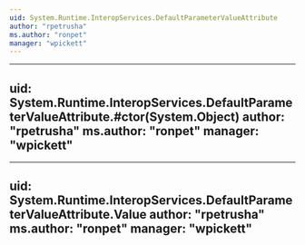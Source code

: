 ```yaml
---
uid: System.Runtime.InteropServices.DefaultParameterValueAttribute
author: "rpetrusha"
ms.author: "ronpet"
manager: "wpickett"
---
```


---
uid: System.Runtime.InteropServices.DefaultParameterValueAttribute.#ctor(System.Object)
author: "rpetrusha"
ms.author: "ronpet"
manager: "wpickett"
---

---
uid: System.Runtime.InteropServices.DefaultParameterValueAttribute.Value
author: "rpetrusha"
ms.author: "ronpet"
manager: "wpickett"
---
